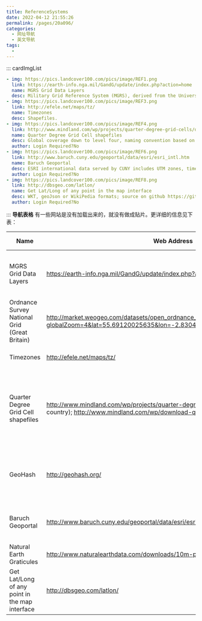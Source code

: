 ```yaml
---
title: ReferenceSystems
date: 2022-04-12 21:55:26
permalink: /pages/20a096/
categories:
  - 网址导航
  - 英文导航
tags:
  - 
---
```

::: cardImgList
```yaml
- img: https://pics.landcover100.com/pics/image/REF1.png
  link: https://earth-info.nga.mil/GandG/update/index.php?action=home
  name: MGRS Grid Data Layers
  desc: Military Grid Reference System (MGRS), derived from the Universal 
- img: https://pics.landcover100.com/pics/image/REF3.png
  link: http://efele.net/maps/tz/
  name: Timezones
  desc: Shapefiles.
- img: https://pics.landcover100.com/pics/image/REF4.png
  link: http://www.mindland.com/wp/projects/quarter-degree-grid-cells/down
  name: Quarter Degree Grid Cell shapefiles 
  desc: Global coverage down to level four, naming convention based on the
  author: Login Required?No
- img: https://pics.landcover100.com/pics/image/REF6.png
  link: http://www.baruch.cuny.edu/geoportal/data/esri/esri_intl.htm
  name: Baruch Geoportal
  desc: ESRI international data served by CUNY includes UTM zones, time zo
  author: Login Required?No
- img: https://pics.landcover100.com/pics/image/REF8.png
  link: http://dbsgeo.com/latlon/
  name: Get Lat/Long of any point in the map interface
  desc: WKT, geoJson or WikiPedia formats; source on github https://githu
  author: Login Required?No
```
:::
**导航表格**
有一些网站是没有加载出来的，就没有做成贴片。更详细的信息见下表：

| Name                                           | Web Address                                                  | Login Required? | Notes                                                        |
| ---------------------------------------------- | ------------------------------------------------------------ | --------------- | ------------------------------------------------------------ |
| MGRS  Grid Data Layers                         | https://earth-info.nga.mil/GandG/update/index.php?action=home | No              | Military Grid Reference System  (MGRS), derived from the Universal Transverse Mercator (UTM) grid, is  the geocoordinate standard used by NATO and other militaries for  locating points on the earth. Shapefiles |
| Ordnance Survey National Grid (Great Britain)  | http://market.weogeo.com/datasets/open_ordnance_survey_reference_system_grid.html?globalZoom=4&lat=55.69120025635&lon=-2.8304159658 | Yes             | single shapefile  containing the Ordnance Survey National Grid based on the OSGB36 datum |
| Timezones                                      | http://efele.net/maps/tz/                                    | No              | Shapefiles.   See https://github.com/zmaril/Visualization-Data for timezones in GeoJSON |
| Quarter Degree Grid Cell shapefiles            | http://www.mindland.com/wp/projects/quarter-degree-grid-cells/download-qdgc/  (by country); http://www.mindland.com/wp/download-qdgc-continents/ (by  continents) | No              | Global coverage down  to level four, naming convention based on the ISO 3166-1 alpha-3 standard;  Quarter Degree Grid Cells (QDGC or QDS – Quarter degree Squares) is a way of  dividing the longitude latitude degree square cells into smaller squares,  forming in effect a system of geocodes. Historically QDGC has been used in a  many African atlases |
| GeoHash                                        | http://geohash.org/                                          | No              | hierarchical spatial  data structure which subdivides space into buckets of grid shape; removing  characters from the end of the code to reduce its size (and gradually lose  precision). See https://en.wikipedia.org/wiki/Geohash for explanation  and examples |
| Baruch Geoportal                               | http://www.baruch.cuny.edu/geoportal/data/esri/esri_intl.htm | No              | ESRI international  data served by CUNY includes UTM zones, time zones, lat/long as shapefiles  including attrubtion for Tropic of Capricorn, Equator, Artic Circle, Intl  Dateline etc. |
| Natural Earth Graticules                       | http://www.naturalearthdata.com/downloads/10m-physical-vectors/10m-graticules/ | No              |                                                              |
| Get Lat/Long of any point in the map interface | http://dbsgeo.com/latlon/                                    | No              | WKT, geoJson or  WikiPedia formats; source on github: https://github.com/springmeyer/latlon |